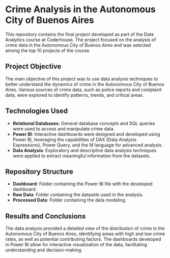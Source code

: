 # Crime Analysis in the Autonomous City of Buenos Aires

This repository contains the final project developed as part of the Data Analytics course at Coderhouse. The project focused on the analysis of crime data in the Autonomous City of Buenos Aires and was selected among the top 10 projects of the course.

## Project Objective

The main objective of this project was to use data analysis techniques to better understand the dynamics of crime in the Autonomous City of Buenos Aires. Various sources of crime data, such as police reports and complaint data, were explored to identify patterns, trends, and critical areas.

## Technologies Used

- **Relational Databases**: General database concepts and SQL queries were used to access and manipulate crime data.
- **Power BI**: Interactive dashboards were designed and developed using Power BI, leveraging the capabilities of DAX (Data Analysis Expressions), Power Query, and the M language for advanced analysis.
- **Data Analysis**: Exploratory and descriptive data analysis techniques were applied to extract meaningful information from the datasets.

## Repository Structure

- **Dashboard**: Folder containing the Power BI file with the developed dashboard.
- **Raw Data**: Folder containing the datasets used in the analysis.
- **Processed Data**: Folder containing the data modeling.

## Results and Conclusions

The data analysis provided a detailed view of the distribution of crime in the Autonomous City of Buenos Aires, identifying areas with high and low crime rates, as well as potential contributing factors. The dashboards developed in Power BI allow for interactive visualization of the data, facilitating understanding and decision-making.

